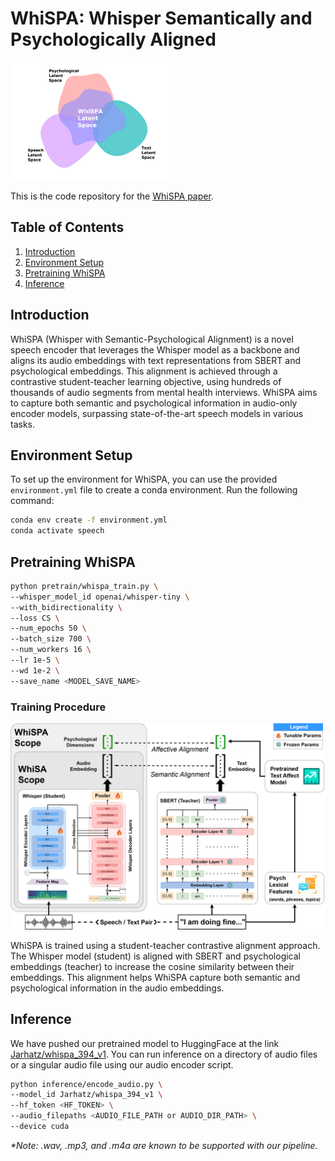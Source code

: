 # WhiSPA: Whisper Semantically and Psychologically Aligned

<img src="visuals/WhiSPA_Spirit_Figure.jpg" alt="WhiSPA Spirit Figure" width="50%"/>

This is the code repository for the [WhiSPA paper](https://google.com).

## Table of Contents
1. [Introduction](#intro)
2. [Environment Setup](#env)
3. [Pretraining WhiSPA](#pretrain)
4. [Inference](#inference)

<a id="intro"></a>
## Introduction
WhiSPA (Whisper with Semantic-Psychological Alignment) is a novel speech encoder that leverages the Whisper model as a backbone and aligns its audio embeddings with text representations from SBERT and psychological embeddings. This alignment is achieved through a contrastive student-teacher learning objective, using hundreds of thousands of audio segments from mental health interviews. WhiSPA aims to capture both semantic and psychological information in audio-only encoder models, surpassing state-of-the-art speech models in various tasks.

<a id="env"></a>
## Environment Setup
To set up the environment for WhiSPA, you can use the provided `environment.yml` file to create a conda environment. Run the following command:
```bash
conda env create -f environment.yml
conda activate speech
```

<a id="pretrain"></a>
## Pretraining WhiSPA
```bash
python pretrain/whispa_train.py \
--whisper_model_id openai/whisper-tiny \
--with_bidirectionality \
--loss CS \
--num_epochs 50 \
--batch_size 700 \
--num_workers 16 \
--lr 1e-5 \
--wd 1e-2 \
--save_name <MODEL_SAVE_NAME>
```

### Training Procedure
![WhiSPA Training Architecture](visuals/WhiSPA_Training_Procedure.jpg)

WhiSPA is trained using a student-teacher contrastive alignment approach. The Whisper model (student) is aligned with SBERT and psychological embeddings (teacher) to increase the cosine similarity between their embeddings. This alignment helps WhiSPA capture both semantic and psychological information in the audio embeddings.

<a id="inference"></a>
## Inference
We have pushed our pretrained model to HuggingFace at the link [Jarhatz/whispa_394_v1](https://huggingface.co/Jarhatz/whispa_394_v1). You can run inference on a directory of audio files or a singular audio file using our audio encoder script.
```bash
python inference/encode_audio.py \
--model_id Jarhatz/whispa_394_v1 \
--hf_token <HF_TOKEN> \
--audio_filepaths <AUDIO_FILE_PATH or AUDIO_DIR_PATH> \
--device cuda
```
_*Note: .wav, .mp3, and .m4a are known to be supported with our pipeline._

